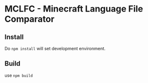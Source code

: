 # MCLFC - Minecraft Language File Comparator

## Install
Do `npm install` will set development environment.

## Build
use `npm build`